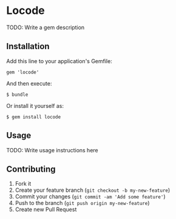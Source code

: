 # Locode

TODO: Write a gem description

## Installation

Add this line to your application's Gemfile:

    gem 'locode'

And then execute:

    $ bundle

Or install it yourself as:

    $ gem install locode

## Usage

TODO: Write usage instructions here

## Contributing

1. Fork it
2. Create your feature branch (`git checkout -b my-new-feature`)
3. Commit your changes (`git commit -am 'Add some feature'`)
4. Push to the branch (`git push origin my-new-feature`)
5. Create new Pull Request
